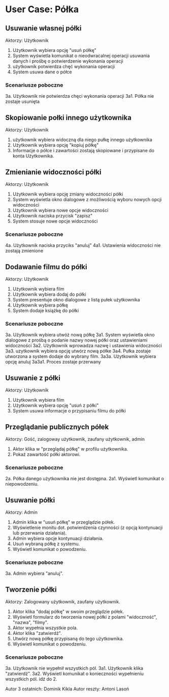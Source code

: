 # User Case: Półka

## Usuwanie własnej półki
Aktorzy: Użytkownik
1. Użytkownik wybiera opcję "usuń półkę"
2. System wyświetla komunikat o nieodwracalnej operacji usuwania danych i prośbę o potwierdzenie wykonania operacji
3. użytkownik potwierdza chęć wykonania operacji
4. System usuwa dane o półce 

### Scenariusze poboczne
3a. Uźytkownik nie potwierdza chęci wykonania operacji
3a1. Półka nie zostaje usunięta 

## Skopiowanie połki innego użytkownika
Aktorzy: Użytkownik
1. użytkownik wybiera widoczną dla niego pułkę innego użytkownika
2. Użytkownik wybiera opcję "kopiuj półkę"
3. Informacje o półce i zawartości zostają skopiowane i przypisane do konta Użytkownika.

## Zmienianie widoczności półki
Aktorzy: Użytkownik
1. Użytkownik wybiera opcję zmiany widoczności półki
2. System wyświetla okno dialogowe z możliwością wyboru nowych opcji widoczności
3. Użytkownik wybiera nowe opcje widoczności 
4. Użytkownik naciska przycisk "zapisz"
5. System stosuje nowe opcje widoczności

### Scenariusze poboczne
4a. Użytkownik naciska przyciks "anuluj"
4a1. Ustawienia widoczności nie zostają zmienione

## Dodawanie filmu do półki
Aktorzy: Użytkownik
1. Użytkownik wybiera film
2. Użytkownik wybiera dodaj do półki
3. System presentuje okno dialogowe z listą pułek użytkownika
4. Użytkownik wybiera półkę
5. System dodaje książkę do półki

### Scenariusze poboczne
3a. Uźytkownik wybiera utwóż nową półkę
3a1. System wyświetla okno dialogowe z prośbą o podanie nazwy nowej półki oraz ustawieniami widoczności
3a2. Użytkownik wprowadza nazwę i ustawienia widoczności
3a3. uzytkownik wybiera opcję utwórz nową półke
3a4. Pułka zostaje utworzona a system dodaje do wybrany film.
3a3a. Użytkownik wybiera opcję anuluj
3a3a1. Proces zostaje przerwany

## Usuwanie z półki
Aktorzy: Użytkownik
1. Użytkownik wybiera film
2. Użytkownik wybiera opcję "usuń z półki"
3. System usuwa informacje o przypisaniu filmu do półki

## Przeglądanie publicznych półek
Aktorzy: Gość, zalogoway użytkownik, zaufany użytkownik, admin
1. Aktor klika w "przeglądaj półkę" w profilu użytkownika.
2. Pokaż zawartość półki aktorowi.

### Scenariusze poboczne

2a. Półka danego użytkownika nie jest dostępna.
2a1. Wyświetl komunikat o niepowodzeniu.

## Usuwanie półki
Aktorzy: Admin
1. Admin klika w "usuń półkę" w przeglądzie półek.
2. Wyświetlenie monitu dot. potwierdzenia czynności (z opcją kontynuacji lub przerwania działania).
3. Admin wybiera opcje kontynuacji działania.
4. Usuń wybraną półkę z systemu.
5. Wyświetl komunikat o powodzeniu.

### Scenariusze poboczne

3a. Admin wybiera "anuluj".


## Tworzenie półki
Aktorzy: Zalogowany użytkownik, zaufany użytkownik.
1. Aktor klika "dodaj półkę" w swoim przeglądzie półek.
2. Wyświetl formularz do tworzenia nowej półki z polami "widoczność", "nazwa", "filmy".
3. Aktor wypełnia wszystkie pola.
4. Aktor klika "zatwierdź".
5. Utwórz nową półkę przypisaną do tego użytkownika.
6. Wyświetl komunikat o powodzeniu.

### Scenariusze poboczne

3a. Użytkownik nie wypełnił wszystkich pól.
3a1. Użytkownik klika "zatwierdź".
3a2. Wyświetl komunikat o konieczności wypełnieniu wszystkich pól. idź do 2.


Autor 3 ostatnich: Dominik Kikla
Autor reszty: Antoni Lasoń




